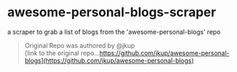 # awesome-personal-blogs-scraper
a scraper to grab a list of blogs from the 'awesome-personal-blogs' repo

> Original Repo was authored by @jkup <br>
> [link to the original repo...https://github.com/jkup/awesome-personal-blogs](https://github.com/jkup/awesome-personal-blogs)

